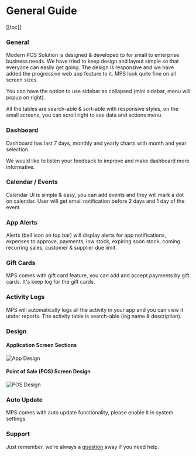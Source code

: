 # General Guide

[[toc]]

### General

Modern POS Solution is designed & developed to for small to enterprise business needs. We have tried to keep design and layout simple so that everyone can easily get going. The design is responsive and we have added the progressive web app feature to it. MPS look quite fine on all screen sizes.

You can have the option to use sidebar as collapsed (mini sidebar, menu will popup on right).

All the tables are search-able & sort-able with responsive styles, on the small screens, you can scroll right to see data and actions menu.

### Dashboard

Dashboard has last 7 days, monthly and yearly charts with month and year selection.

We would like to listen your feedback to improve and make dashboard more informative.

### Calendar / Events

Calendar UI is simple & easy, you can add events and they will mark a dot on calendar. User will get email notification before 2 days and 1 day of the event.

### App Alerts

Alerts (bell icon on top bar) will display alerts for app notifications, expenses to approve, payments, low stock, expiring soon stock, coming recurring sales, customer & supplier due limit.

### Gift Cards

MPS comes with gift card feature, you can add and accept payments by gift cards. It's keep log for the gift cards.

### Activity Logs

MPS will automatically logs all the activity in your app and you can view it under reports. The activity table is search-able (log name & description).

### Design

#### Application Screen Sections

<img :src="$withBase('/assets/img/app-design.png')" alt="App Design" >

#### Point of Sale (POS) Screen Design

<img :src="$withBase('/assets/img/pos-design.png')" alt="POS Design" >

### Auto Update

MPS comes with auto update functionality, please enable it in system settings.

### Support

Just remember, we’re always a [question](https://tecdiary.net/support/modern-point-of-sale-solution/ask_question) away if you need help.
